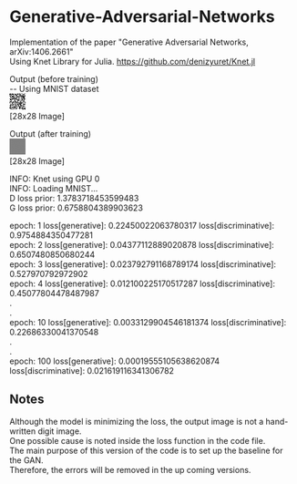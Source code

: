 # Generative-Adversarial-Networks
Implementation of the paper "Generative Adversarial Networks, arXiv:1406.2661"  
Using Knet Library for Julia. https://github.com/denizyuret/Knet.jl  

Output (before training)  
-- Using MNIST dataset    
![Alt text](/outputs/sampleoutput.png?raw=true "Sample Output")     
[28x28 Image]   

Output (after training)  
![Alt text](/outputs/sampleoutputtrained.png?raw=true "Sample Output")     
[28x28 Image]    

INFO: Knet using GPU 0  
INFO: Loading MNIST...  
D loss prior: 1.3783718453599483  
G loss prior: 0.6758804389903623  
  
epoch: 1 loss[generative]: 0.22450022063780317 loss[discriminative]: 0.9754884350477281  
epoch: 2 loss[generative]: 0.04377112889020878 loss[discriminative]: 0.6507480850680244  
epoch: 3 loss[generative]: 0.023792791168789174 loss[discriminative]: 0.527970792972902   
epoch: 4 loss[generative]: 0.012100225170517287 loss[discriminative]: 0.45077804478487987  
.  
.  
epoch: 10 loss[generative]: 0.0033129904546181374 loss[discriminative]: 0.22686330041370548    
.  
.  
epoch: 100 loss[generative]: 0.00019555105638620874 loss[discriminative]: 0.021619116341306782  

  
 ## Notes
 
 Although the model is minimizing the loss, the output image is not a hand-written digit image.  
 One possible cause is noted inside the loss function in the code file.  
 The main purpose of this version of the code is to set up the baseline for the GAN.  
 Therefore, the errors will be removed in the up coming versions.
 
 
